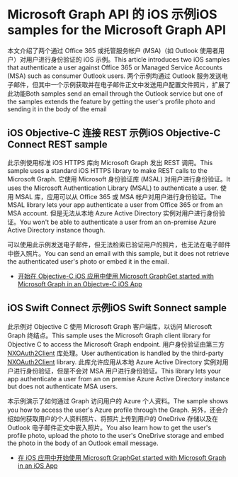 # <a name="ios-samples-for-the-microsoft-graph-api"></a><span data-ttu-id="84eac-101">Microsoft Graph API 的 iOS 示例</span><span class="sxs-lookup"><span data-stu-id="84eac-101">iOS samples for the Microsoft Graph API</span></span>
<span data-ttu-id="84eac-102">本文介绍了两个通过 Office 365 或托管服务帐户 (MSA)（如 Outlook 使用者用户）对用户进行身份验证的 iOS 示例。</span><span class="sxs-lookup"><span data-stu-id="84eac-102">This article introduces two iOS samples that authenticate a user against Office 365 or Managed Service Accounts (MSA) such as consumer Outlook users.</span></span> <span data-ttu-id="84eac-103">两个示例均通过 Outlook 服务发送电子邮件，但其中一个示例获取并在电子邮件正文中发送用户配置文件照片，扩展了此功能</span><span class="sxs-lookup"><span data-stu-id="84eac-103">Both samples send an email through the Outlook service but one of the samples extends the feature by getting the user's profile photo and sending it in the body of the email</span></span>

## <a name="ios-objective-c-connect-rest-sample"></a><span data-ttu-id="84eac-104">iOS Objective-C 连接 REST 示例</span><span class="sxs-lookup"><span data-stu-id="84eac-104">iOS Objective-C Connect REST sample</span></span>
<span data-ttu-id="84eac-105">此示例使用标准 iOS HTTPS 库向 Microsoft Graph 发出 REST 调用。</span><span class="sxs-lookup"><span data-stu-id="84eac-105">This sample uses a standard iOS HTTPS library to make REST calls to the Microsoft Graph.</span></span> <span data-ttu-id="84eac-106">它使用 Microsoft 身份验证库 (MSAL) 对用户进行身份验证。</span><span class="sxs-lookup"><span data-stu-id="84eac-106">It uses the Microsoft Authentication Library (MSAL) to authenticate a user.</span></span> <span data-ttu-id="84eac-107">使用 MSAL 库，应用可以从 Office 365 或 MSA 帐户对用户进行身份验证。</span><span class="sxs-lookup"><span data-stu-id="84eac-107">The MSAL library lets your app authenticate a user from Office 365 or from an MSA account.</span></span> <span data-ttu-id="84eac-108">但是无法从本地 Azure Active Directory 实例对用户进行身份验证。</span><span class="sxs-lookup"><span data-stu-id="84eac-108">You won't be able to authenticate a user from an on-premise Azure Active Directory instance though.</span></span>

<span data-ttu-id="84eac-109">可以使用此示例发送电子邮件，但无法检索已验证用户的照片，也无法在电子邮件中嵌入照片。</span><span class="sxs-lookup"><span data-stu-id="84eac-109">You can send an email with this sample, but it does not retrieve the authenticated user's photo or embed it in the email.</span></span>

- [<span data-ttu-id="84eac-110">开始在 Objective-C iOS 应用中使用 Microsoft Graph</span><span class="sxs-lookup"><span data-stu-id="84eac-110">Get started with Microsoft Graph in an Objectve-C iOS App</span></span>](ios_objectivec.md)

## <a name="ios-swift-connect-sample"></a><span data-ttu-id="84eac-111">iOS Swift Connect 示例</span><span class="sxs-lookup"><span data-stu-id="84eac-111">iOS Swift Sonnect sample</span></span>
<span data-ttu-id="84eac-112">此示例对 Objective C 使用 Microsoft Graph 客户端库，以访问 Microsoft Graph 终结点。</span><span class="sxs-lookup"><span data-stu-id="84eac-112">This sample uses the Microsoft Graph client library for Objective C to access the Microsoft Graph endpoint.</span></span> <span data-ttu-id="84eac-113">用户身份验证由第三方 [NXOAuth2Client](https://github.com/nxtbgthng/OAuth2Client) 库处理。</span><span class="sxs-lookup"><span data-stu-id="84eac-113">User authentication is handled by the third-party [NXOAuth2Client](https://github.com/nxtbgthng/OAuth2Client) library.</span></span> <span data-ttu-id="84eac-114">此库允许应用从本地 Azure Active Directory 实例对用户进行身份验证，但是不会对 MSA 用户进行身份验证。</span><span class="sxs-lookup"><span data-stu-id="84eac-114">This library lets your app authenticate a user from an on premise Azure Active Directory instance but does not authenticate MSA users.</span></span>

<span data-ttu-id="84eac-115">本示例演示了如何通过 Graph 访问用户的 Azure 个人资料。</span><span class="sxs-lookup"><span data-stu-id="84eac-115">The sample shows you how to access the user's Azure profile through the Graph.</span></span> <span data-ttu-id="84eac-116">另外，还会介绍如何获取用户的个人资料照片、将照片上传到用户的 OneDrive 存储以及在 Outlook 电子邮件正文中嵌入照片。</span><span class="sxs-lookup"><span data-stu-id="84eac-116">You also learn how to get the user's profile photo, upload the photo to the user's OneDrive storage and embed the photo in the body of an Outlook email message.</span></span>

- [<span data-ttu-id="84eac-117">在 iOS 应用中开始使用 Microsoft Graph</span><span class="sxs-lookup"><span data-stu-id="84eac-117">Get started with Microsoft Graph in an iOS App</span></span>](ios_swift.md)
